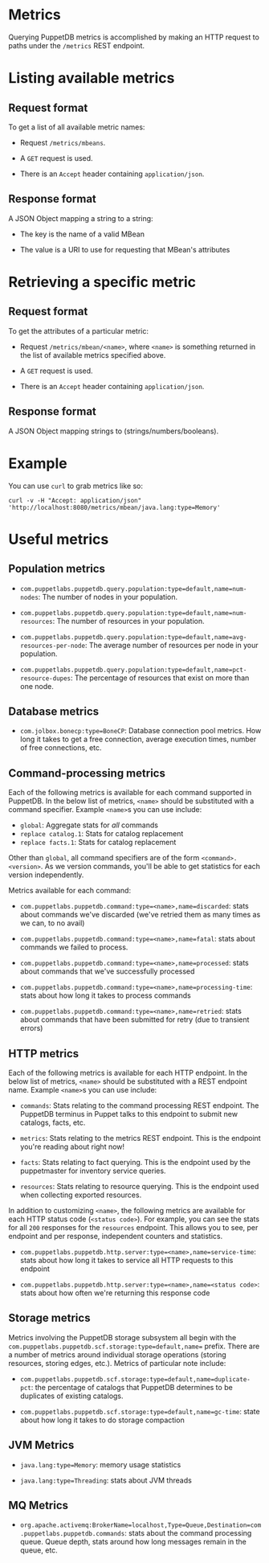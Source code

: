# Metrics

Querying PuppetDB metrics is accomplished by making an HTTP request
to paths under the `/metrics` REST endpoint.

# Listing available metrics

## Request format

To get a list of all available metric names:

* Request `/metrics/mbeans`.

* A `GET` request is used.

* There is an `Accept` header containing `application/json`.

## Response format

A JSON Object mapping a string to a string:

* The key is the name of a valid MBean

* The value is a URI to use for requesting that MBean's attributes

# Retrieving a specific metric

## Request format

To get the attributes of a particular metric:

* Request `/metrics/mbean/<name>`, where `<name>` is something
  returned in the list of available metrics specified above.

* A `GET` request is used.

* There is an `Accept` header containing `application/json`.

## Response format

A JSON Object mapping strings to (strings/numbers/booleans).

# Example

You can use `curl` to grab metrics like so:

    curl -v -H "Accept: application/json" 'http://localhost:8080/metrics/mbean/java.lang:type=Memory'

# Useful metrics

## Population metrics

* `com.puppetlabs.puppetdb.query.population:type=default,name=num-nodes`:
  The number of nodes in your population.

* `com.puppetlabs.puppetdb.query.population:type=default,name=num-resources`:
  The number of resources in your population.

* `com.puppetlabs.puppetdb.query.population:type=default,name=avg-resources-per-node`:
  The average number of resources per node in your population.

* `com.puppetlabs.puppetdb.query.population:type=default,name=pct-resource-dupes`:
  The percentage of resources that exist on more than one node.

## Database metrics

* `com.jolbox.bonecp:type=BoneCP`: Database connection pool
  metrics. How long it takes to get a free connection, average
  execution times, number of free connections, etc.

## Command-processing metrics

Each of the following metrics is available for each command supported
in PuppetDB. In the below list of metrics, `<name>` should be
substituted with a command specifier. Example `<name>`s you can use
include:

* `global`: Aggregate stats for _all_ commands
* `replace catalog.1`: Stats for catalog replacement
* `replace facts.1`: Stats for catalog replacement

Other than `global`, all command specifiers are of the form
`<command>.<version>`. As we version commands, you'll be able to get
statistics for each version independently.

Metrics available for each command:

* `com.puppetlabs.puppetdb.command:type=<name>,name=discarded`: stats
  about commands we've discarded (we've retried them as many times as
  we can, to no avail)

* `com.puppetlabs.puppetdb.command:type=<name>,name=fatal`: stats about
  commands we failed to process.

* `com.puppetlabs.puppetdb.command:type=<name>,name=processed`: stats
  about commands that we've successfully processed

* `com.puppetlabs.puppetdb.command:type=<name>,name=processing-time`:
  stats about how long it takes to process commands

* `com.puppetlabs.puppetdb.command:type=<name>,name=retried`: stats about
  commands that have been submitted for retry (due to transient
  errors)

## HTTP metrics

Each of the following metrics is available for each HTTP endpoint. In
the below list of metrics, `<name>` should be substituted with a REST
endpoint name. Example `<name>`s you can use include:

* `commands`: Stats relating to the command processing REST
  endpoint. The PuppetDB terminus in Puppet talks to this endpoint to
  submit new catalogs, facts, etc.

* `metrics`: Stats relating to the metrics REST endpoint. This is the
  endpoint you're reading about right now!

* `facts`: Stats relating to fact querying. This is the endpoint used
  by the puppetmaster for inventory service queries.

* `resources`: Stats relating to resource querying. This is the
  endpoint used when collecting exported resources.

In addition to customizing `<name>`, the following metrics are
available for each HTTP status code (`<status code>`). For example, you can
see the stats for all `200` responses for the `resources`
endpoint. This allows you to see, per endpoint and per response,
independent counters and statistics.

* `com.puppetlabs.puppetdb.http.server:type=<name>,name=service-time`:
  stats about how long it takes to service all HTTP requests to this endpoint

* `com.puppetlabs.puppetdb.http.server:type=<name>,name=<status code>`:
  stats about how often we're returning this response code

## Storage metrics

Metrics involving the PuppetDB storage subsystem all begin with the
`com.puppetlabs.puppetdb.scf.storage:type=default,name=` prefix. There are
a number of metrics around individual storage operations (storing
resources, storing edges, etc.). Metrics of particular note include:

* `com.puppetlabs.puppetdb.scf.storage:type=default,name=duplicate-pct`:
  the percentage of catalogs that PuppetDB determines to be
  duplicates of existing catalogs.

* `com.puppetlabs.puppetdb.scf.storage:type=default,name=gc-time`: state
  about how long it takes to do storage compaction

## JVM Metrics

* `java.lang:type=Memory`: memory usage statistics

* `java.lang:type=Threading`: stats about JVM threads

## MQ Metrics

* `org.apache.activemq:BrokerName=localhost,Type=Queue,Destination=com.puppetlabs.puppetdb.commands`:
  stats about the command processing queue. Queue depth, stats around
  how long messages remain in the queue, etc.

